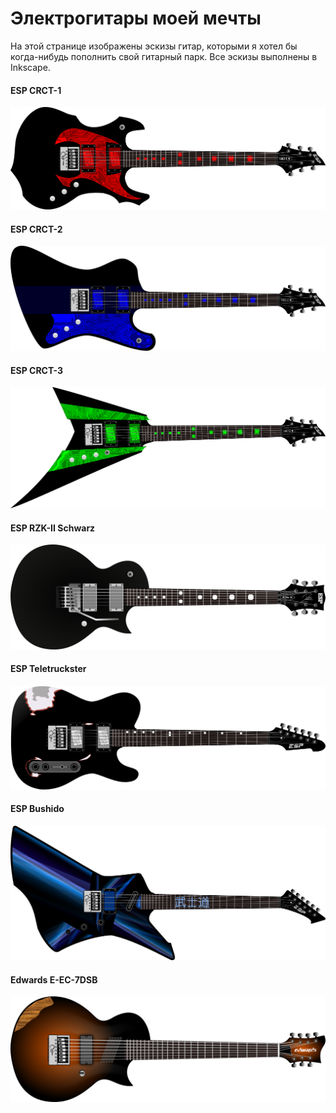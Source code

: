 Электрогитары моей мечты
========================

На этой странице изображены эскизы гитар, которыми я хотел бы когда-нибудь пополнить свой гитарный парк. Все эскизы выполнены в Inkscape.

#### ESP CRCT-1

[![](/pictures/crct-1.png)](/pictures/crct-1.png)

#### ESP CRCT-2

[![](/pictures/crct-2.png)](/pictures/crct-2.png)

#### ESP CRCT-3

[![](/pictures/crct-3.png)](/pictures/crct-3.png)

#### ESP RZK-II Schwarz

[![](/pictures/rzk2_schwarz.png)](/pictures/rzk2_schwarz.png)

#### ESP Teletruckster

[![](/pictures/teletruckster.png)](/pictures/teletruckster.png)

#### ESP Bushido

[![](/pictures/esp_bushido.png)](/pictures/esp_bushido.png)

#### Edwards E-EC-7DSB

[![](/pictures/edwards-e-ec-7dsb.png)](/pictures/edwards-e-ec-7dsb.png)
